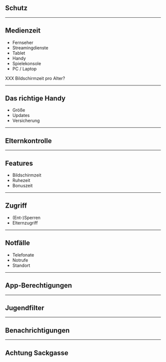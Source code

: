 ## Schutz

---

## Medienzeit

- Fernseher
- Streamingdienste
- Tablet
- Handy
- Spielekonsole
- PC / Laptop

XXX Bildschirmzeit pro Alter?

---

## Das richtige Handy

- <i class="fa-solid fa-maximize"></i> Größe
- <i class="fa-solid fa-arrows-spin"></i> Updates
- <i class="fa-solid fa-money-bill-1-wave"></i> Versicherung

---

## Elternkontrolle

---

## Features

- <i class="fa-solid fa-clock"></i> Bildschirmzeit
- <i class="fa-solid fa-bed"></i> Ruhezeit
- <i class="fa-solid fa-plus"></i> Bonuszeit

---

## Zugriff

- <i class="fa-solid fa-lock"></i> (Ent-)Sperren
- <i class="fa-solid fa-person-dress"></i> Elternzugriff

---

## Notfälle

- <i class="fa-solid fa-phone"></i> Telefonate
- <i class="fa-solid fa-triangle-exclamation"></i> Notrufe
- <i class="fa-solid fa-location-dot"></i> Standort

---

## App-Berechtigungen

---

## Jugendfilter

---

## Benachrichtigungen

---

## Achtung Sackgasse
